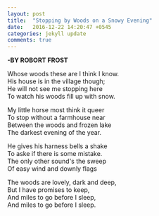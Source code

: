 ```yaml
---
layout: post
title:  "Stopping by Woods on a Snowy Evening"
date:   2016-12-22 14:20:47 +0545
categories: jekyll update
comments: true
---
```

<strong>-BY ROBORT FROST</strong>

<p>
Whose woods these are I think I know.<br/>
His house is in the village though;<br/>
He will not see me stopping here<br/>
To watch his woods fill up with snow.<br/>
</p>

<p>
My little horse most think it queer<br/>
To stop without a farmhouse near<br/>
Between the woods and frozen lake<br/>
The darkest evening of the year.<br/>
</p>

<p>
He gives his harness bells a shake<br/>
To aske if there is some mistake.<br/>
The only other sound's the sweep<br/>
Of easy wind and downly flags<br/>
</p>

<p>
The woods are lovely, dark and deep,<br/>
But I have promises to keep,<br/>
And miles to go before I sleep,<br/>
And miles to go before I sleep.<br/>
</p>
